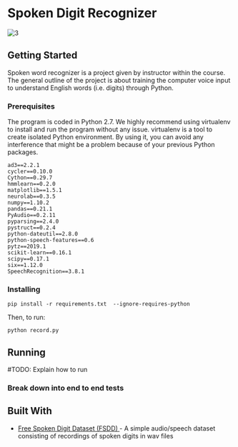 # Spoken Digit Recognizer
![3](https://user-images.githubusercontent.com/15094113/84998844-0a39fe80-b159-11ea-8670-75cef0838a4e.png)

## Getting Started

Spoken word recognizer is a project given by instructor within the course. The general outline of the project is about training the computer voice input to understand English words (i.e. digits) through Python. 

### Prerequisites

The program is coded in Python 2.7. We highly recommend using virtualenv to install and run the program without any issue. virtualenv is a tool to create isolated Python environment. By using it, you can avoid any interference that might be a problem because of your previous Python packages.

```
ad3==2.2.1
cycler==0.10.0
Cython==0.29.7
hmmlearn==0.2.0
matplotlib==1.5.1
neurolab==0.3.5
numpy==1.10.2
pandas==0.21.1
PyAudio==0.2.11
pyparsing==2.4.0
pystruct==0.2.4
python-dateutil==2.8.0
python-speech-features==0.6
pytz==2019.1
scikit-learn==0.16.1
scipy==0.17.1
six==1.12.0
SpeechRecognition==3.8.1
```

### Installing
```
pip install -r requirements.txt  --ignore-requires-python
```

Then, to run:

```
python record.py
```

## Running

#TODO: Explain how to run

### Break down into end to end tests

## Built With

* [Free Spoken Digit Dataset (FSDD)
](https://codeload.github.com/Jakobovski/free-spoken-digit-dataset/zip/master) - A simple audio/speech dataset consisting of recordings of spoken digits in wav files